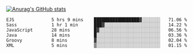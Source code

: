 [![Anurag's GitHub stats](https://github-readme-stats.vercel.app/api?username=sebasphere&count_private=true&theme=tokyonight)](https://github.com/anuraghazra/github-readme-stats)

<!--START_SECTION:waka-->

```text
EJS              5 hrs 9 mins    █████████████████▓░░░░░░░   71.06 %
Sass             1 hr 1 min      ███▓░░░░░░░░░░░░░░░░░░░░░   14.22 %
JavaScript       28 mins         █▓░░░░░░░░░░░░░░░░░░░░░░░   06.56 %
Java             14 mins         █░░░░░░░░░░░░░░░░░░░░░░░░   03.36 %
Groovy           8 mins          ▓░░░░░░░░░░░░░░░░░░░░░░░░   02.04 %
XML              5 mins          ▒░░░░░░░░░░░░░░░░░░░░░░░░   01.15 %
```

<!--END_SECTION:waka-->
